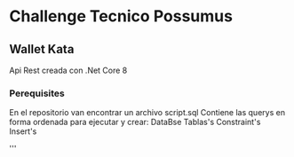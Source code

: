# Challenge Tecnico Possumus 

## Wallet Kata

Api Rest creada con .Net Core 8

### Perequisites

En el repositorio van encontrar un archivo script.sql 
Contiene las querys en forma ordenada para ejecutar y crear:
DataBse
Tablas's
Constraint's
Insert's

'''
